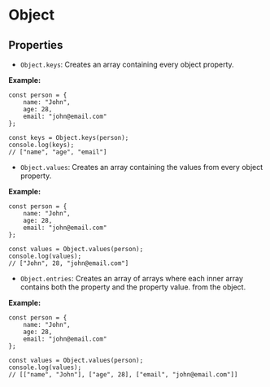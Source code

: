 # Object

## Properties

- `Object.keys`: Creates an array containing every object property.

**Example:**
```
const person = {
    name: "John",
    age: 28,
    email: "john@email.com"
};

const keys = Object.keys(person);
console.log(keys);
// ["name", "age", "email"]
```

- `Object.values`: Creates an array containing the values from every object property.

**Example:**
```
const person = {
    name: "John",
    age: 28,
    email: "john@email.com"
};

const values = Object.values(person);
console.log(values);
// ["John", 28, "john@email.com"]
```

- `Object.entries`: Creates an array of arrays where each inner array contains both the property and the property value.
  from the object.

**Example:**
```
const person = {
    name: "John",
    age: 28,
    email: "john@email.com"
};

const values = Object.values(person);
console.log(values);
// [["name", "John"], ["age", 28], ["email", "john@email.com"]]
```
